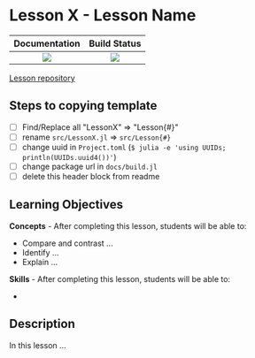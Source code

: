 # Lesson X - Lesson Name

| **Documentation**                       | **Build Status**                 |
|:---------------------------------------:|:--------------------------------:|
| [![][docs-stable-img]][docs-stable-url] | [![][travis-img]][travis-url]    |

[Lesson repository](#)

## Steps to copying template

- [ ] Find/Replace all "LessonX" => "Lesson{#}"
- [ ] rename `src/LessonX.jl` => `src/Lesson{#}`
- [ ] change uuid in `Project.toml` (`$ julia -e 'using UUIDs; println(UUIDs.uuid4())'`)
- [ ] change package url in `docs/build.jl`
- [ ] delete this header block from readme

## Learning Objectives

**Concepts** - After completing this lesson, students will be able to:

- Compare and contrast ...
- Identify ...
- Explain ...

**Skills** - After completing this lesson, students will be able to:

-

## Description

In this lesson ...


[docs-stable-img]: https://img.shields.io/badge/docs-stable-blue.svg
[docs-stable-url]: https://wellesley-bisc195.github.io/lesson_template/stable

[travis-img]: https://travis-ci.org/wellesley-bisc195/lesson_template.svg?branch=master
[travis-url]: https://travis-ci.org/wellesley-bisc195/
